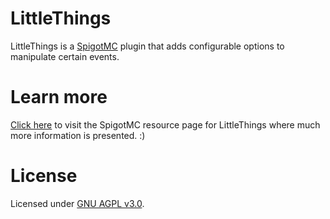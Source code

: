 # LittleThings
LittleThings is a [SpigotMC](https://www.spigotmc.org/) plugin that adds configurable options to manipulate certain events.

# Learn more
[Click here]() to visit the SpigotMC resource page for LittleThings where much more information is presented. :)

# License
Licensed under [GNU AGPL v3.0](https://github.com/lokka30/LittleThings/blob/master/src/main/resources/license.txt).
